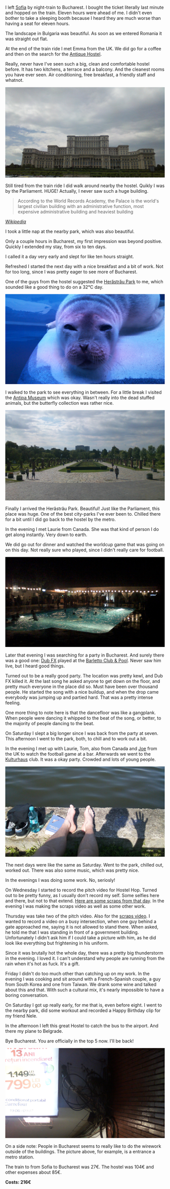 I left [Sofia](/posts/back-in-sofia) by night-train to Bucharest. I
bought the ticket literally last minute and hopped on the train. Eleven hours
were ahead of me. I didn't even bother to take a sleeping booth because I heard
they are much worse than having a seat for eleven hours.

The landscape in Bulgaria was beautiful. As soon as we entered Romania it was
straight out flat.

At the end of the train ride I met Emma from the UK. We did go for a coffee and
then on the search for the [Antique Hostel](http://www.hostels.com/hostels/bucharest/antique-hostel-bucharest/66935).

Really, never have I've seen such a big, clean and comfortable hostel before. It
has two kitchens, a terrace and a balcony. And the cleanest rooms you have ever
seen. Air conditioning, free breakfast, a friendly staff and whatnot.

![](/pictures/Romania/Bucharest/100_1156.JPG)

Still tired from the train ride I did walk around nearby the hostel. Quikly I
was by the Parliament. HUGE! Actually, I never saw such a huge building.

> According to the World Records Academy, the Palace is the world's largest
  civilian building with an administrative function, most expensive administrative
  building and heaviest building

[*Wikipedia*](https://en.wikipedia.org/wiki/Palace_of_the_Parliament)

I took a little nap at the nearby park, which was also beautiful.

Only a couple hours in Bucharest, my first impression was beyond positive.
Quickly I extended my stay, from six to ten days.

I called it a day very early and slept for like ten hours straight.

Refreshed I started the next day with a nice breakfast and a bit of work. Not
for too long, since I was pretty eager to see more of Bucharest.

One of the guys from the hostel suggested the [Herăstrău Park](https://en.wikipedia.org/wiki/Her%C4%83str%C4%83u_Park)
to me, which sounded like a good thing to do on a 32°C day.

![](/pictures/Romania/Bucharest/100_1179.JPG)

I walked to the park to see everything in between. For a little break I visited
the [Antipa Museum](https://en.wikipedia.org/wiki/Antipa_Museum) which was okay.
Wasn't really into the dead stuffed animals, but the butterfly collection was
rather nice.

![](/pictures/Romania/Bucharest/100_1198.JPG)

Finally I arrived the Herăstrău Park. Beautiful! Just like the Parliament, this
place was huge. One of the best city-parks I've ever been to. Chilled there for
a bit until I did go back to the hostel by the metro.

In the evening I met Laurie from Canada. She was that kind of person I do get
along instantly. Very down to earth.

We did go out for dinner and watched the worldcup game that was going on on this
day. Not really sure who played, since I didn't really care for football.

![](/pictures/Romania/Bucharest/100_1207.JPG)

Later that evening I was searching for a party in Bucharest. And surely there
was a good one: [Dub FX](http://dubfx.net/) played at the [Barletto Club & Pool](http://www.feeder.ro/2014/07/04/dub-fx-live-barletto/).
Never saw him live, but I heard good things.

Turned out to be a really good party. The location was pretty kewl, and Dub FX
killed it. At the last song he asked anyone to get down on the floor, and pretty
much everyone in the place did so. Must have been over thousand people. He
started the song with a nice buildup, and when the drop came everybody was
jumping up and partied hard. That was a pretty intense feeling.

One more thing to note here is that the dancefloor was like a gangplank. When
people were dancing it whipped to the beat of the song, or better, to the
majority of people dancing to the beat.

On Saturday I slept a big longer since I was back from the party at seven. This
afternoon I went to the park, both, to chill and to work out a bit.

In the evening I met up with Laurie, Tom, also from Canada and
[Joe](http://www.whereisjoe.co.uk/) from the UK to watch the football game at a
bar. Afterwards we went to the
[Kulturhaus](https://www.facebook.com/kulturhausro) club. It was a okay party.
Crowded and lots of young people.

![](/pictures/Romania/Bucharest/100_1224.JPG)

The next days were like the same as Saturday. Went to the park, chilled out,
worked out. There was also some music, which was pretty nice.

In the evenings I was doing some work. No, seriosly!

On Wednesday I started to record the pitch video for Hostel Hop. Turned out to
be pretty funny, as I usually don't record my self. Some selfies here and there,
but not to that extend. [Here are some scraps from that day](/posts/hostel-hop-pitch-scraps-1).
In the evening I was making the scraps video as well as some other work.

Thursday was take two of the pitch video. Also for the [scraps video](/hostel-hop-pitch-scraps-2).
I wanted to record a video
on a busy intersection, when one guy behind a gate approached me, saying it is
not allowed to stand there. When asked, he told me that I was standing in front
of a government building. Unfortunately I didn't ask him if I could take a
picture with him, as he did look like everything but frightening in his uniform.

Since it was brutally hot the whole day, there was a pretty big thunderstorm in
the evening. I loved it. I can't understand why people are running from the rain
when it's hot as fuck. It's a gift.

Friday I didn't do too much other than catching up on my work. In the evening I
was cooking and sit around with a French-Spanish couple, a guy from South Korea
and one from Taiwan. We drank some wine and talked about this and that. With
such a cultural mix, it's nearly impossible to have a boring conversation.

On Saturday I got up really early, for me that is, even before eight. I went to
the nearby park, did some workout and recorded a Happy Birthday clip for my
friend Nele.

In the afternoon I left this great Hostel to catch the bus to the airport. And
there my plane to Belgrade.

Bye Bucharest. You are officially in the top 5 now. I'll be back!

![](/pictures/Romania/Bucharest/100_1209.JPG)

On a side note: People in Bucharest seems to really like to do the wirework
outside of the buildings. The picture above, for example, is a entrance a metro
station.

The train to from Sofia to Bucharest was 27€. The hostel was 104€ and other
expenses about 85€.

**Costs: 216€**
